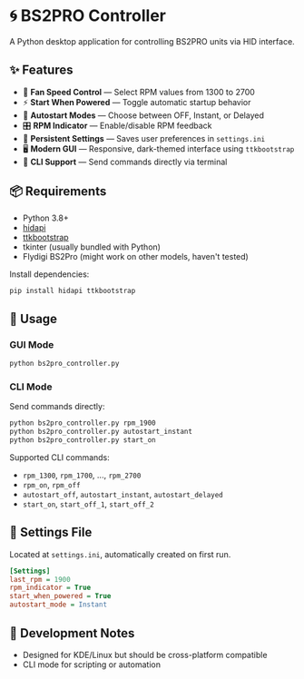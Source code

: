 # 🌀 BS2PRO Controller

A Python desktop application for controlling BS2PRO units via HID interface.

## ✨ Features

- 🔧 **Fan Speed Control** — Select RPM values from 1300 to 2700  
- ⚡ **Start When Powered** — Toggle automatic startup behavior  
- 🚀 **Autostart Modes** — Choose between OFF, Instant, or Delayed  
- 🎛️ **RPM Indicator** — Enable/disable RPM feedback  
- 💾 **Persistent Settings** — Saves user preferences in `settings.ini`  
- 🖥️ **Modern GUI** — Responsive, dark-themed interface using `ttkbootstrap`  
- 🧪 **CLI Support** — Send commands directly via terminal  

## 📦 Requirements

- Python 3.8+
- [hidapi](https://pypi.org/project/hid/)
- [ttkbootstrap](https://pypi.org/project/ttkbootstrap/)
- tkinter (usually bundled with Python)
- Flydigi BS2Pro (might work on other models, haven't tested)

Install dependencies:

```bash
pip install hidapi ttkbootstrap
```

## 🚀 Usage

### GUI Mode

```bash
python bs2pro_controller.py
```

### CLI Mode

Send commands directly:

```bash
python bs2pro_controller.py rpm_1900
python bs2pro_controller.py autostart_instant
python bs2pro_controller.py start_on
```

Supported CLI commands:
- `rpm_1300`, `rpm_1700`, ..., `rpm_2700`
- `rpm_on`, `rpm_off`
- `autostart_off`, `autostart_instant`, `autostart_delayed`
- `start_on`, `start_off_1`, `start_off_2`

## 🧠 Settings File

Located at `settings.ini`, automatically created on first run.

```ini
[Settings]
last_rpm = 1900
rpm_indicator = True
start_when_powered = True
autostart_mode = Instant
```

## 🧪 Development Notes

- Designed for KDE/Linux but should be cross-platform compatible  
- CLI mode for scripting or automation 
